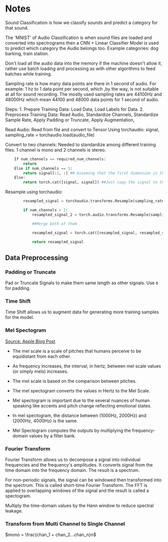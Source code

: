 # Notes

Sound Classification is how we classify sounds and predict a category for that sound.

The 'MNIST' of Audio Classification is when sound files are loaded and converted into spectrograms then a CNN + Linear Classifier Model is used to predict which category the Audio belongs too. Example categories: dog barking, train station.

Don't load all the audio data into the memory if the machine doesn't allow it, rather use batch loading and processing as with other algorithms to feed batches while training.

Sampling rate is how many data points are there in 1 second of audio. For example: 1 hz to 1 data point per second, which ,by the way, is not suitable at all for sound recording. The mostly used sampling rates are 44100Hz and 48000Hz which mean 44100 and 48000 data points for 1 second of audio.

Steps:
    1. Prepare Training Data: Load Data, Load Labels for Data.
    2. Preprocess Training Data: Read Audio, Standardize Channels, Standardize Sample Rate, Apply Padding or Truncate, Apply Augmentation,

Read Audio: Read from file and convert to Tensor
    Using torchaudio:
        signal, sampling_rate = torchaudio.load(audio_file)

Convert to two channels: Needed to standardize among different training files. 1 channel is mono and 2 channels is stereo.

```Python
    If num_channels == required_num_channels:
        return
    Else if num_channels == 1:
        return signal[:1, :] ## Assuming that the first dimension is the channel dimension.
    Else:
        return torch.cat([signal, signal]) ##Just copy the signal to the second channel dimension.
```

Resample using torchaudio:

```Python
        resampled_signal = torchaudio.transforms.Resample(sampling_rate, new_sampling_rate)(signal[:1, :])

        if num_channels > 2:
            resampled_signal_2 = torch.audio.transforms.Resample(sampling_rate, new_sampling_rate)(signal[1:, :])

            ##Merge both of them

            resampled_signal = torch.cat([resampled_signal, resampled_signal_2])
            
            return resampled_signal
```

## Data Preprocessing

### Padding or Truncate

Pad or Truncate Signals to make them same length as other signals. Use `0` for padding.

### Time Shift

Time Shift allows us to augment data for generating more training samples for the model.

### Mel Spectogram

[Source: Apple Blog Post](https://developer.apple.com/documentation/accelerate/computing_the_mel_spectrum_using_linear_algebra)

- The mel scale is a scale of pitches that humans perceive to be equidistant from each other.

- As frequency increases, the interval, in hertz, between mel scale values (or simply mels) increases.

- The mel scale is based on the comparison between pitches.

- The mel spectogram converts the values in Hertz to the Mel Scale.

- Mel spectogram is important due to the several nuances of human speaking like accents and pitch change reflecting emotional states.

- In mel spectogram, the distance between (1000Hz, 2000Hz) and (2000Hz, 4000Hz) is the same.

- Mel Spectogram computes the outputs by multiplying the frequency-domain values by a filter bank.

### Fourier Transform

Fourier Transform allows us to decompose a signal into individual frequencies and the frequency's amplitudes. It converts signal from the time domain into the frequency domain. The result is a spectrum.

For non-periodic signals, the signal can be windowed then transformed into the spectrum. This is called short-time Fourier Transform. The FFT is applied to overlapping windows of the signal and the result is called a spectogram.

Multiply the time-domain values by the Hann window to reduce spectral leakage.

### Transform from Multi Channel to Single Channel

$mono = \frac{chan_1 + chan_2...chan_n}n$
